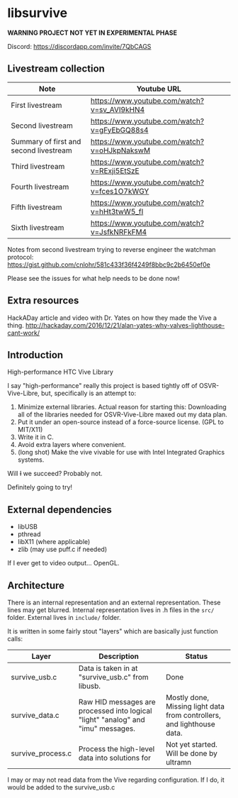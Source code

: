 # libsurvive

**WARNING PROJECT NOT YET IN EXPERIMENTAL PHASE**

Discord: https://discordapp.com/invite/7QbCAGS

## Livestream collection
| Note                                   | Youtube URL                                 |
| -------------------------------------- | ------------------------------------------- |
| First livestream                       | https://www.youtube.com/watch?v=sv_AVI9kHN4 |
| Second livestream                      | https://www.youtube.com/watch?v=gFyEbGQ88s4 |
| Summary of first and second livestream | https://www.youtube.com/watch?v=oHJkpNakswM |
| Third livestream                       | https://www.youtube.com/watch?v=RExji5EtSzE |
| Fourth livestream                      | https://www.youtube.com/watch?v=fces1O7kWGY |
| Fifth livestream                       | https://www.youtube.com/watch?v=hHt3twW5_fI |
| Sixth livestream                       | https://www.youtube.com/watch?v=JsfkNRFkFM4 |

Notes from second livestream trying to reverse engineer the watchman protocol: https://gist.github.com/cnlohr/581c433f36f4249f8bbc9c2b6450ef0e

Please see the issues for what help needs to be done now!

## Extra resources

HackADay article and video with Dr. Yates on how they made the Vive a thing. http://hackaday.com/2016/12/21/alan-yates-why-valves-lighthouse-cant-work/

## Introduction
High-performance HTC Vive Library

I say "high-performance" really this project is based tightly off of OSVR-Vive-Libre, but, specifically is an attempt to:

1. Minimize external libraries.  Actual reason for starting this: Downloading all of the libraries needed for OSVR-Vive-Libre maxed out my data plan.
2. Put it under an open-source instead of a force-source license.  (GPL to MIT/X11)
3. Write it in C.
4. Avoid extra layers where convenient.
5. (long shot) Make the vive vivable for use with Intel Integrated Graphics systems.


Will ~~I~~ we succeed?  Probably not.

Definitely going to try!


## External dependencies

* libUSB
* pthread
* libX11 (where applicable)
* zlib (may use puff.c if needed)

If I ever get to video output... OpenGL.

## Architecture

There is an internal representation and an external representation.  These lines may get blurred.  Internal representation lives in .h files in the ```src/``` folder. External lives in ```include/``` folder.  

It is written in some fairly stout "layers" which are basically just function calls:

|  Layer | Description | Status |
| ------- | ------------- | -------- |
| survive_usb.c | Data is taken in at "survive_usb.c" from libusb. | Done |
| survive_data.c | Raw HID messages are processed into logical "light" "analog" and "imu" messages. | Mostly done, Missing light data from controllers, and lighthouse data. |
| survive_process.c | Process the high-level data into solutions for | Not yet started.  Will be done by ultramn |

I may or may not read data from the Vive regarding configuration.  If I do, it would be added to the survive_usb.c





